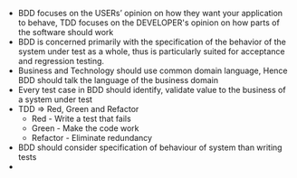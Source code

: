 * BDD focuses on the USERs’ opinion on how they want your application to behave, TDD focuses on the DEVELOPER's opinion on how parts of the software should work 
* BDD is concerned primarily with the specification of the behavior of the system under test as a whole, thus is particularly suited for acceptance and regression testing.
* Business and Technology should use common domain language, Hence BDD should talk the language of the business domain
* Every test case in BDD should identify, validate value to the business of a system under test 
* TDD => Red, Green and Refactor
   * Red - Write a test that fails
   * Green - Make the code work
   * Refactor - Eliminate redundancy
* BDD should consider specification of behaviour of system than writing tests
*    